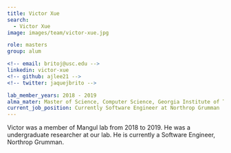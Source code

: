 ```yaml
---
title: Victor Xue
search:
  - Victor Xue
image: images/team/victor-xue.jpg

role: masters
group: alum

<!-- email: britoj@usc.edu -->
linkedin: victor-xue
<!-- github: ajlee21 -->
<!-- twitter: jaquejbrito -->

lab_member_years: 2018 - 2019
alma_mater: Master of Science, Computer Science, Georgia Institute of Technology
current_job_position: Currently Software Engineer at Northrop Grumman
---
```


Victor was a member of Mangul lab from 2018 to 2019. He was a undergraduate researcher at our lab. He is currently a Software Engineer, Northrop Grumman.
